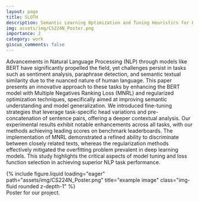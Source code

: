 ```yaml
---
layout: page
title: SLOTH
description: Semantic Learning Optimization and Tuning Heuristics for Enhanced NLP with minBERT
img: assets/img/CS224N_Poster.png
importance: 2
category: work
giscus_comments: false
---
```


Advancements in Natural Language Processing (NLP) through models like BERT have significantly propelled the field, yet challenges persist in tasks such as sentiment analysis, paraphrase detection, and semantic textual similarity due to the nuanced nature of human language. This paper presents an innovative approach to these tasks by enhancing the BERT model with Multiple Negatives Ranking Loss (MNRL) and regularized optimization techniques, specifically aimed at improving semantic understanding and model generalization. We introduced fine-tuning strategies that leverage task-specific head variations and pre-concatenation of sentence pairs, offering a deeper contextual analysis. Our experimental results exhibit notable enhancements across all tasks, with our methods achieving leading scores on benchmark leaderboards. The implementation of MNRL demonstrated a refined ability to discriminate between closely related texts, whereas the regularization methods effectively mitigated the overfitting problem prevalent in deep learning models. This study highlights the critical aspects of model tuning and loss function selection in achieving superior NLP task performance.

<div class="row">
    <div class="col-sm mt-3 mt-md-0">
        {% include figure.liquid loading="eager" path="assets/img/CS224N_Poster.png" title="example image" class="img-fluid rounded z-depth-1" %}
    </div>
</div>
<div class="caption">
    Poster for our project.
</div>
